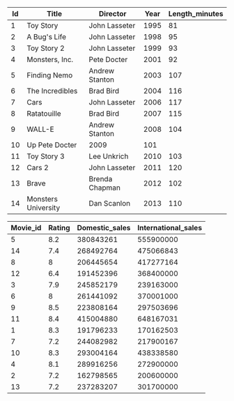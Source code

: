 | Id	| Title	 | Director	| Year	| Length_minutes |
| ------------- | ------------- | ------------- | ------------- | ------------- |
| 1	  |Toy Story	| John Lasseter	| 1995	| 81
| 2	| A Bug's Life	| John Lasseter	| 1998	| 95 
| 3	| Toy Story 2	| John Lasseter	| 1999	| 93
| 4	| Monsters, Inc.	| Pete Docter	| 2001	| 92
| 5	| Finding Nemo	| Andrew Stanton	| 2003	| 107
| 6	| The Incredibles	| Brad Bird	| 2004	| 116
| 7	| Cars	| John Lasseter	| 2006	| 117
| 8	| Ratatouille	| Brad Bird	| 2007	| 115
| 9	| WALL-E	| Andrew Stanton	| 2008	| 104
| 10	| Up	Pete Docter	| 2009	| 101
| 11	| Toy Story 3	| Lee Unkrich	| 2010	| 103
| 12	| Cars 2	| John Lasseter	| 2011	| 120
| 13	| Brave	| Brenda Chapman	| 2012	| 102
| 14	| Monsters University	| Dan Scanlon	| 2013	| 110



| Movie_id	| Rating	| Domestic_sales	| International_sales	|
| ---- | ------- | --------- | ------- |
| 5	| 8.2	| 380843261	| 555900000	
| 14	| 7.4	| 268492764	| 475066843	
| 8	| 8	| 206445654	| 417277164	
| 12	| 6.4	| 191452396	| 368400000	
| 3	| 7.9	| 245852179	| 239163000	
| 6	| 8	| 261441092	| 370001000	
| 9	| 8.5	| 223808164	| 297503696	
| 11	| 8.4	| 415004880	| 648167031	
| 1	| 8.3	| 191796233	| 170162503	
| 7	| 7.2	| 244082982	| 217900167	
| 10	| 8.3	| 293004164	| 438338580	
| 4	| 8.1	| 289916256	| 272900000	
| 2	| 7.2	| 162798565	| 200600000	
| 13	| 7.2	| 237283207	| 301700000
